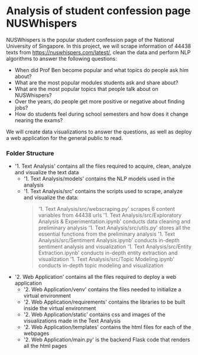 
# Analysis of student confession page NUSWhispers
NUSWhispers is the popular student confession page of the National University of Singapore.
In this project, we will scrape information of 44438 texts from https://nuswhispers.com/latest/, clean the data and perform NLP algorithms to answer the following questions: 
  - When did Prof Ben become popular and what topics do people ask him about?
  - What are the most popular modules students ask and share about?
  - What are the most popular topics that people talk about on NUSWhispers?
  - Over the years, do people get more positive or negative about finding jobs?
  - How do students feel during school semesters and how does it change nearing the exams?

We will create data visualizations to answer the questions, as well as deploy a web application for the general public to read.

### Folder Structure
  - '1. Text Analysis' contains all the files required to acquire, clean, analyze and visualize the text data
    -  '1. Text Analysis/models' contains the NLP models used in the analysis
    -  '1. Text Analysis/src' contains the scripts used to scrape, analyze and visualize the data:
       > '1. Text Analysis/src/webscraping.py' scrapes 6 content variables from 44438 urls
       > '1. Text Analysis/src/Exploratory Analysis & Experimentation.ipynb' conducts data cleaning and preliminary analysis
       > '1. Text Analysis/src/utils.py' stores all the essential functions from the preliminary analysis
       > '1. Text Analysis/src/Sentiment Analysis.ipynb' conducts in-depth sentiment analysis and visualization
       > '1. Text Analysis/src/Entity Extraction.ipynb' conducts in-depth entity extraction and visualization
       > '1. Text Analysis/src/Topic Modeling.ipynb' conducts in-depth topic modeling and visualization
  - '2. Web Application' contains all the files required to deploy a web application
    -  '2. Web Application/venv' contains the files needed to initialize a virtual environment  
    -  '2. Web Application/requirements' contains the libraries to be built inside the virtual environment
    -  '2. Web Application/static' contains css and images of the visualizations made in the Text Analysis
    -  '2. Web Application/templates' contains the html files for each of the webpages
    -  '2. Web Application/main.py' is the backend Flask code that renders all the html pages
